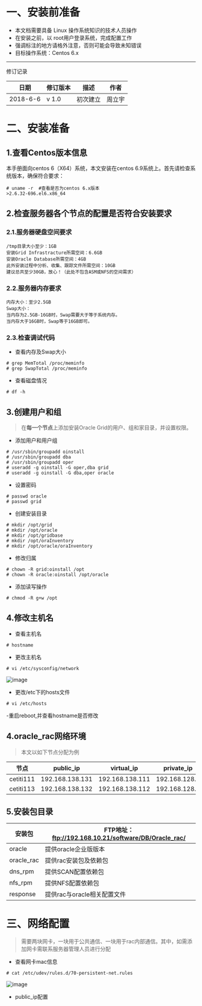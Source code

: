 # 一、安装前准备

- 本文档需要具备 Linux 操作系统知识的技术人员操作
- 在安装之前，以 root用户登录系统，完成配置工作
- 强调标注的地方请格外注意，否则可能会导致未知错误
- 目标操作系统：Centos 6.x

---

修订记录

日期| 修订版本|描述|作者
---|---|---|---
2018-6-6 | v 1.0 |初次建立|周立宇

# 二、安装准备

## 1.查看Centos版本信息

本手册面向centos 6（X64）系统，本文安装在centos 6.9系统上。首先请检查系统版本，确保符合要求：

```
# uname -r  #查看是否为centos 6.x版本
>2.6.32-696.el6.x86_64

```
## 2.检查服务器各个节点的配置是否符合安装要求

### 2.1.服务器硬盘空间要求

```
/tmp目录大小至少：1GB
安装Grid Infrastracture所需空间：6.6GB
安装Oracle Database所需空间：4GB
此外安装过程中分析、收集、跟踪文件所需空间：10GB
建议总共至少30GB，放心！（此处不包含ASM或NFS的空间需求）

```
### 2.2.服务器内存要求

```
内存大小：至少2.5GB
Swap大小：
当内存为2.5GB-16GB时，Swap需要大于等于系统内存。
当内存大于16GB时，Swap等于16GB即可。

```
### 2.3.检查调试代码

- 查看内存及Swap大小

```
# grep MemTotal /proc/meminfo
# grep SwapTotal /proc/meminfo

```
- 查看磁盘情况

```
# df -h
```
## 3.创建用户和组

> 在**每一个节点**上添加安装Oracle Grid的用户、组和家目录，并设置权限。

- 添加用户和用户组

```
# /usr/sbin/groupadd oinstall
# /usr/sbin/groupadd dba
# /usr/sbin/groupadd oper
# useradd -g oinstall -G oper,dba grid
# useradd -g oinstall -G dba,oper oracle

```

- 设置密码

```
# passwd oracle
# passwd grid

```

- 创建安装目录

```
# mkdir /opt/grid
# mkdir /opt/oracle
# mkdir /opt/gridbase
# mkdir /opt/oraInventory
# mkdir /opt/oracle/oraInventory
```
- 修改归属

```
# chown -R grid:oinstall /opt
# chown -R oracle:oinstall /opt/oracle

```

- 添加读写操作

```
# chmod -R g+w /opt
```

## 4.修改主机名

- 查看主机名


```
# hostname
```

- 更改主机名

```
# vi /etc/sysconfig/network

```

![image](https://github.com/zouzouPi/oracle-/blob/master/oracle_picture/网络配置/修改主机名1.png)

- 更改/etc下的hosts文件

```
# vi /etc/hosts
```
-重启reboot,并查看hostname是否修改


## 4.oracle_rac网络环境
> 本文以如下节点分配为例

节点|public_ip|virtual_ip|private_ip|scan_ip
---|---|---|---|---
cetiti111|192.168.138.131|192.168.138.111|	192.168.128.1|192.168.138.115
cetiti113|192.168.138.132|192.168.138.112|	192.168.128.2|192.168.138.115

## 5.安装包目录

安装包| FTP地址：ftp://192.168.10.21/software/DB/Oracle_rac/
---|---
oracle | 提供oracle企业版版本
oracle_rac |提供rac安装包及依赖包
dns_rpm |提供SCAN配置依赖包
nfs_rpm |提供NFS配置依赖包
response |提供rac与oracle相关配置文件

# 三、网络配置

> 需要两块网卡，一块用于公共通信、一块用于rac内部通信。其中，如需添加网卡需联系服务器管理人员进行分配

- 查看网卡mac信息

```
# cat /etc/udev/rules.d/70-persistent-net.rules
```
![image](网卡信息.png)
- public_ip配置
